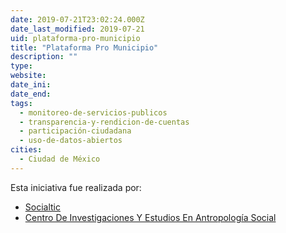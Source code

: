 ```yaml
---
date: 2019-07-21T23:02:24.000Z
date_last_modified: 2019-07-21
uid: plataforma-pro-municipio
title: "Plataforma Pro Municipio"
description: ""
type: 
website: 
date_ini: 
date_end: 
tags:
  - monitoreo-de-servicios-publicos
  - transparencia-y-rendicion-de-cuentas
  - participación-ciudadana
  - uso-de-datos-abiertos
cities: 
  - Ciudad de México
---
```


Esta iniciativa fue realizada por:

- [Socialtic](/organizaciones/socialtic)
- [Centro De Investigaciones Y Estudios En Antropología Social](/organizaciones/centro-de-investigaciones-y-estudios-en-antropologia-social)
